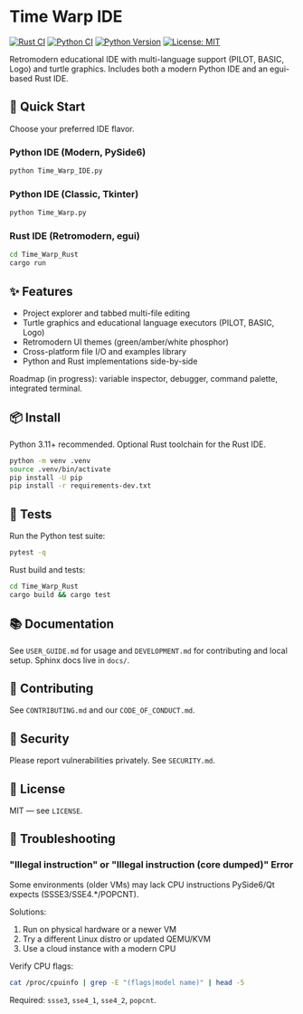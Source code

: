 # Time Warp IDE

[![Rust CI](https://github.com/James-HoneyBadger/Time_Warp/actions/workflows/ci.yml/badge.svg?branch=main)](https://github.com/James-HoneyBadger/Time_Warp/actions/workflows/ci.yml)
[![Python CI](https://github.com/James-HoneyBadger/Time_Warp/actions/workflows/python-tests.yml/badge.svg?branch=main)](https://github.com/James-HoneyBadger/Time_Warp/actions/workflows/python-tests.yml)
[![Python Version](https://img.shields.io/badge/python-3.11+-blue.svg)](https://www.python.org/downloads/)
[![License: MIT](https://img.shields.io/badge/License-MIT-yellow.svg)](LICENSE)

Retromodern educational IDE with multi-language support (PILOT, BASIC, Logo) and turtle graphics. Includes both a modern Python IDE and an egui-based Rust IDE.

## 🚀 Quick Start

Choose your preferred IDE flavor.

### Python IDE (Modern, PySide6)

```bash
python Time_Warp_IDE.py
```

### Python IDE (Classic, Tkinter)

```bash
python Time_Warp.py
```

### Rust IDE (Retromodern, egui)

```bash
cd Time_Warp_Rust
cargo run
```

## ✨ Features

- Project explorer and tabbed multi-file editing
- Turtle graphics and educational language executors (PILOT, BASIC, Logo)
- Retromodern UI themes (green/amber/white phosphor)
- Cross-platform file I/O and examples library
- Python and Rust implementations side-by-side

Roadmap (in progress): variable inspector, debugger, command palette, integrated terminal.

## 📦 Install

Python 3.11+ recommended. Optional Rust toolchain for the Rust IDE.

```bash
python -m venv .venv
source .venv/bin/activate
pip install -U pip
pip install -r requirements-dev.txt
```

## 🧪 Tests

Run the Python test suite:

```bash
pytest -q
```

Rust build and tests:

```bash
cd Time_Warp_Rust
cargo build && cargo test
```

## 📚 Documentation

See `USER_GUIDE.md` for usage and `DEVELOPMENT.md` for contributing and local setup. Sphinx docs live in `docs/`.

## 🤝 Contributing

See `CONTRIBUTING.md` and our `CODE_OF_CONDUCT.md`.

## 🔐 Security

Please report vulnerabilities privately. See `SECURITY.md`.

## 📝 License

MIT — see `LICENSE`.

## 🔧 Troubleshooting

### "Illegal instruction" or "Illegal instruction (core dumped)" Error

Some environments (older VMs) may lack CPU instructions PySide6/Qt expects (SSSE3/SSE4.*/POPCNT).

Solutions:
1. Run on physical hardware or a newer VM
2. Try a different Linux distro or updated QEMU/KVM
3. Use a cloud instance with a modern CPU

Verify CPU flags:

```bash
cat /proc/cpuinfo | grep -E "(flags|model name)" | head -5
```

Required: `ssse3`, `sse4_1`, `sse4_2`, `popcnt`.